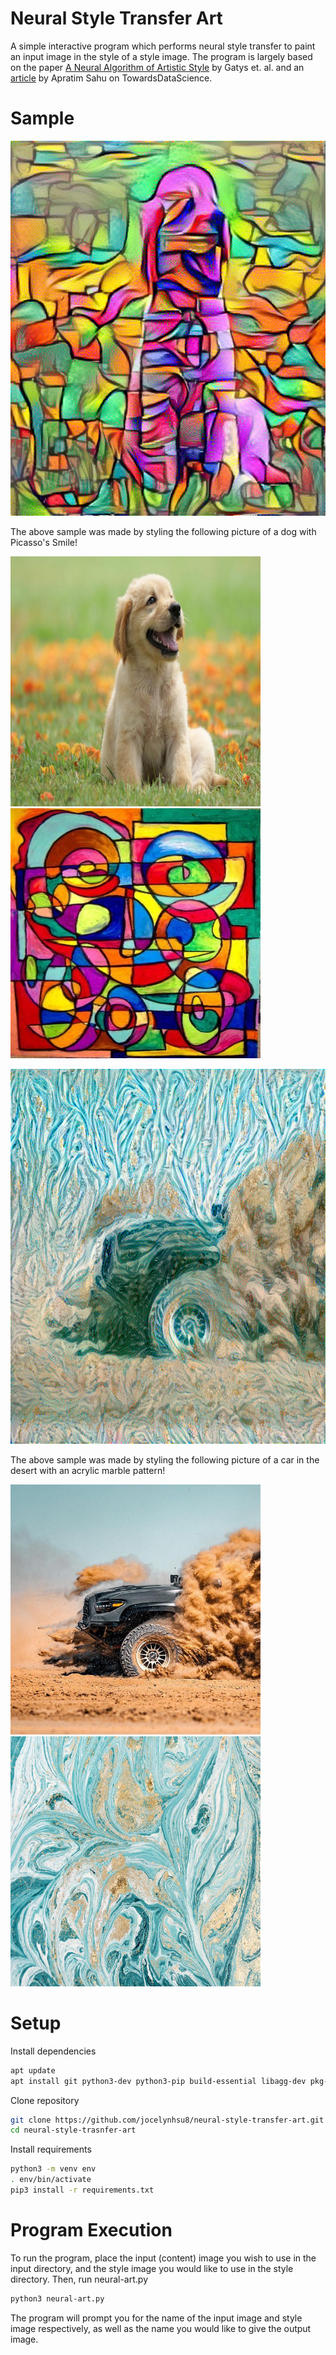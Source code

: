 # Neural Style Transfer Art
A simple interactive program which performs neural style transfer to paint an input image in the style of a style image. The program is largely based on the paper [A Neural Algorithm of Artistic Style](https://arxiv.org/pdf/1508.06576.pdf) by Gatys et. al. and an [article](https://towardsdatascience.com/art-with-ai-turning-photographs-into-artwork-with-neural-style-transfer-8144ece44bed) by Apratim Sahu on TowardsDataScience.

# Sample
<img src="samples/dogpicassofinal.png" width="600" height="600">

The above sample was made by styling the following picture of a dog with Picasso's Smile!

<img src="samples/dog.jpg" width="400" height="400"> <img src="samples/picasso.jpeg" width="400" height="400">

<img src="samples/carmarblefinal.png" width="600" height="600">

The above sample was made by styling the following picture of a car in the desert with an acrylic marble pattern!

<img src="samples/car_desert.jpeg" width="400" height="400"> <img src="samples/marble_acrylic.jpeg" width="400" height="400">

# Setup
Install dependencies
```sh
apt update
apt install git python3-dev python3-pip build-essential libagg-dev pkg-config
```

Clone repository
```sh
git clone https://github.com/jocelynhsu8/neural-style-transfer-art.git
cd neural-style-trasnfer-art
```

Install requirements
```sh
python3 -m venv env
. env/bin/activate
pip3 install -r requirements.txt
```

# Program Execution
To run the program, place the input (content) image you wish to use in the input directory, and the style image you would like to use in the style directory.
Then, run neural-art.py
```sh
python3 neural-art.py
```

The program will prompt you for the name of the input image and style image respectively, as well as the name you would like to give the output image.
